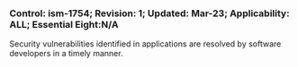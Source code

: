 ### Control: ism-1754; Revision: 1; Updated: Mar-23; Applicability: ALL; Essential Eight:N/A
<p>Security vulnerabilities identified in applications are resolved by software developers in a timely manner.</p>